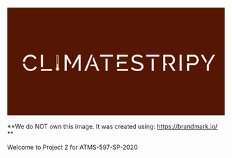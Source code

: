 
![logo](ClimateStripy.png)

**We do NOT own this image. It was created using: https://brandmark.io/ **

Welcome to Project 2 for ATMS-597-SP-2020
